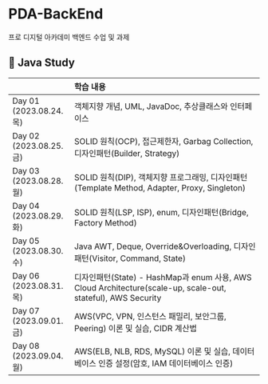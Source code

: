 # PDA-BackEnd
프로 디지털 아카데미 백엔드 수업 및 과제<br>

## 📝 Java Study
|  | 학습 내용  |
| :--- | :--- |
| Day 01 <br/> (2023.08.24.목) | 객체지향 개념, UML, JavaDoc, 추상클래스와 인터페이스  |
| Day 02 <br/> (2023.08.25.금) | SOLID 원칙(OCP), 접근제한자, Garbag Collection, 디자인패턴(Builder, Strategy) |
| Day 03 <br/> (2023.08.28.월) | SOLID 원칙(DIP), 객체지향 프로그래밍, 디자인패턴(Template Method, Adapter, Proxy, Singleton)  |
| Day 04 <br/> (2023.08.29.화) | SOLID 원칙(LSP, ISP), enum, 디자인패턴(Bridge, Factory Method)  |
| Day 05 <br/> (2023.08.30.수) | Java AWT, Deque, Override&Overloading, 디자인패턴(Visitor, Command, State)  |
| Day 06 <br/> (2023.08.31.목) | 디자인패턴(State) - HashMap과 enum 사용, AWS Cloud Architecture(scale-up, scale-out, stateful), AWS Security |
| Day 07 <br/> (2023.09.01.금) | AWS(VPC, VPN, 인스턴스 패밀리, 보안그룹, Peering) 이론 및 실습, CIDR 계산법 |
| Day 08 <br/> (2023.09.04.월) | AWS(ELB, NLB, RDS, MySQL) 이론 및 실습, 데이터베이스 인증 설정(암호, IAM 데이터베이스 인증) |
